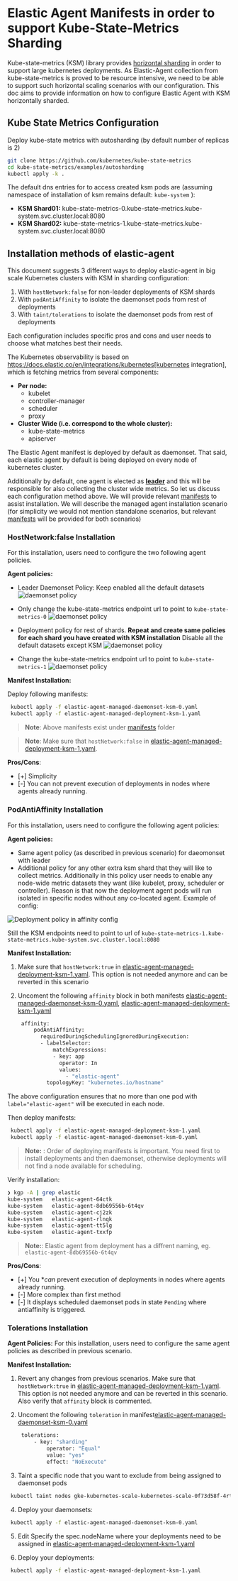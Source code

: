 # Elastic Agent Manifests in order to support Kube-State-Metrics Sharding

Kube-state-metrics (KSM) library provides [horizontal sharding](https://github.com/kubernetes/kube-state-metrics#horizontal-sharding) in order to support large kubernetes deployments. As Elastic-Agent collection from kube-state-metrics is proved to be resource intensive, we need to be able to support such horizontal scaling scenarios with our configuration. This doc aims to provide information on how to configure Elastic Agent with KSM horizontally sharded.

## Kube State Metrics Configuration

Deploy kube-state metrics with autosharding (by default number of replicas is 2)

```bash
git clone https://github.com/kubernetes/kube-state-metrics
cd kube-state-metrics/examples/autosharding 
kubectl apply -k .
```

The default dns entries for to access created ksm pods are (assuming namespace of installation of ksm remains default: `kube-system` ):

- **KSM Shard01:** kube-state-metrics-0.kube-state-metrics.kube-system.svc.cluster.local:8080
- **KSM Shard02:** kube-state-metrics-1.kube-state-metrics.kube-system.svc.cluster.local:8080

## Installation methods of elastic-agent

This document suggests 3 different ways to deploy elastic-agent in big scale Kubernetes clusters with KSM in sharding configuration:

1. With `hostNetwork:false` for non-leader deployments of KSM shards
2. With `podAntiAffinity` to isolate the daemonset pods from rest of deployments
3. With `taint/tolerations` to isolate the daemonset pods from rest of deployments

Each configuration includes specific pros and cons and user needs to choose what matches best their needs.

The Kubernetes observability is based on https://docs.elastic.co/en/integrations/kubernetes[kubernetes integration], which is fetching metrics from several components:

- **Per node:**
  - kubelet
  - controller-manager
  - scheduler
  - proxy
- **Cluster Wide (i.e. correspond to the whole cluster):**
  - kube-state-metrics
  - apiserver

The Elastic Agent manifest is deployed by default as daemonset. That said, each elastic agent by default is being deployed on every node of kubernetes cluster.

Additionally by default, one agent is elected as [**leader**](https://github.com/elastic/elastic-agent/blob/main/deploy/kubernetes/elastic-agent-standalone-kubernetes.yaml#L32) and this will be responsible for also collecting the cluster wide metrics. So let us discuss each configuration method above. We will provide relevant [manifests](./manifests) to assist installation. We will describe the managed agent installation scenario (for simplicity we would not mention standalone scenarios, but relevant [manifests](./manifests) will be provided for both scenarios)

### HostNetwork:false Installation

For this installation, users need to configure the two following agent policies.

**Agent policies:**

- Leader Daemonset Policy:
Keep enabled all the default datasets
![daemonset policy](./images/ksm01.png)
- Only change the kube-state-metrics endpoint url to point to `kube-state-metrics-0`
![daemonset policy](./images/ksm-ksm01.png)

- Deployment policy for rest of shards. **Repeat and create same policies for each shard you have created with KSM installation**
Disable all the default datasets except KSM
![daemonset policy](./images/ksm02.png)
- Change the kube-state-metrics endpoint url to point to `kube-state-metrics-1`
![daemonset policy](./images/ksm-ksm02.png)

**Manifest Installation:**

Deploy following manifests:

```bash
 kubectl apply -f elastic-agent-managed-daemonset-ksm-0.yaml
 kubectl apply -f elastic-agent-managed-deployment-ksm-1.yaml
```

> **Note**: Above manifests exist under [manifests](./manifests) folder

> **Note**: Make sure that `hostNetwork:false` in [elastic-agent-managed-deployment-ksm-1.yaml](./manifests/kubernetes_deployment_ksm-1.yaml#40).

**Pros/Cons**:

- [+] Simplicity
- [-] You can not prevent execution of deployments in nodes where agents already running.

### PodAntiAffinity Installation

For this installation, users need to configure the following agent policies:

**Agent policies:**

- Same agent policy (as described in previous scenario) for daeomonset with leader
- Additional policy for any other extra ksm shard that they will like to collect metrics. Additionally in this policy user needs to enable any node-wide metric datasets they want (like kubelet, proxy, scheduler or controller). Reason is that now the deployment agent pods will run isolated in specific nodes without any co-located agent.
Example of config:

![Deployment policy in affinity config](./images/ksmaffinity.png)

Still the KSM endpoints need to point to url of `kube-state-metrics-1.kube-state-metrics.kube-system.svc.cluster.local:8080`

**Manifest Installation:**

1. Make sure that `hostNetwork:true` in [elastic-agent-managed-deployment-ksm-1.yaml](./manifests/kubernetes_deployment_ksm-1.yaml#40). This option is not needed anymore and can be reverted in this scenario
2. Uncoment the following `affinity` block in both manifests [elastic-agent-managed-daemonset-ksm-0.yaml](./manifests/elastic-agent-managed-daemonset-ksm-0.yaml), [elastic-agent-managed-deployment-ksm-1.yaml](./manifests/elastic-agent-managed-deployment-ksm-1.yaml)

   ```bash
    affinity:
        podAntiAffinity:  
          requiredDuringSchedulingIgnoredDuringExecution:
          - labelSelector:
              matchExpressions:                            
              - key: app
                operator: In
                values:                          
                  - "elastic-agent"
            topologyKey: "kubernetes.io/hostname"
   ```

The above configuration ensures that no more than one pod with `label="elastic-agent"` will be executed in each node.

Then deploy manifests:

```bash
 kubectl apply -f elastic-agent-managed-deployment-ksm-1.yaml
 kubectl apply -f elastic-agent-managed-daemonset-ksm-0.yaml
```

> **Note:** : Order of deploying manifests is important. You need first to install deployments and then daemonset, otherwise deployments will not find a node available for scheduling.

Verify installation:

```bash
❯ kgp -A | grep elastic
kube-system   elastic-agent-64ctk                                              1/1     Running   0          4m44s
kube-system   elastic-agent-8db69556b-6t4qv                                    1/1     Running   0          4m48s
kube-system   elastic-agent-cj2zk                                              1/1     Running   0          4m44s
kube-system   elastic-agent-rlnqk                                              1/1     Running   0          4m44s
kube-system   elastic-agent-tt5lg                                              1/1     Running   0          4m44s
kube-system   elastic-agent-txxfp                                              0/1     Pending   0          4m44s
```

> **Note:**: Elastic agent from deployment has a diffrent naming, eg. `elastic-agent-8db69556b-6t4qv`

**Pros/Cons**:

- [+] You **can* prevent execution of deployments in nodes where agents already running.
- [-] More complex than first method
- [-] It displays scheduled daemonset pods in state `Pending` where antiaffinity is triggered.

### Tolerations Installation

**Agent Policies:**
For this installation, users need to configure the same agent policies as described in previous scenario.

**Manifest Installation:**

1. Revert any changes from previous scenarios. Make sure that `hostNetwork:true` in [elastic-agent-managed-deployment-ksm-1.yaml](./manifests/kubernetes_deployment_ksm-1.yaml#40). This option is not needed anymore and can be reverted in this scenario. Also verify that  `affinity` block is commented. 
2. Uncoment the following `toleration` in  manifest[elastic-agent-managed-daemonset-ksm-0.yaml](./manifests/elastic-agent-managed-daemonset-ksm-0.yaml)

   ```bash
    tolerations:
        - key: "sharding"
            operator: "Equal"
            value: "yes"
            effect: "NoExecute"
   ```

3. Taint a specific node that you want to exclude from being assigned to daemonset pods

```bash
 kubectl taint nodes gke-kubernetes-scale-kubernetes-scale-0f73d58f-4rt9 deployment=yes:NoExecute-
```

4. Deploy your daemonsets:

```bash
 kubectl apply -f elastic-agent-managed-daemonset-ksm-0.yaml
```

5. Edit Specify the spec.nodeName where your deployments need to be assigned in [elastic-agent-managed-deployment-ksm-1.yaml](./manifests/elastic-agent-managed-deployment-ksm-1.yaml)

6. Deploy your deployments:

```bash
 kubectl apply -f elastic-agent-managed-deployment-ksm-1.yaml
```
